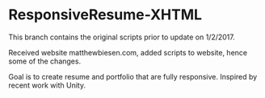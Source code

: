 # ResponsiveResume-XHTML

This branch contains the original scripts prior to update on 1/2/2017.

Received website matthewbiesen.com, added scripts to website, hence some of the changes.

Goal is to create resume and portfolio that are fully responsive.  Inspired by recent work with Unity.
